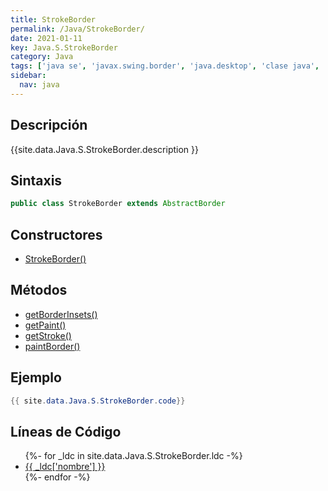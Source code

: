 ```yaml
---
title: StrokeBorder
permalink: /Java/StrokeBorder/
date: 2021-01-11
key: Java.S.StrokeBorder
category: Java
tags: ['java se', 'javax.swing.border', 'java.desktop', 'clase java', 'Java 1.7']
sidebar: 
  nav: java
---
```


## Descripción
{{site.data.Java.S.StrokeBorder.description }}

## Sintaxis
~~~java
public class StrokeBorder extends AbstractBorder
~~~

## Constructores
* [StrokeBorder()](/Java/StrokeBorder/StrokeBorder/)

## Métodos
* [getBorderInsets()](/Java/StrokeBorder/getBorderInsets)
* [getPaint()](/Java/StrokeBorder/getPaint)
* [getStroke()](/Java/StrokeBorder/getStroke)
* [paintBorder()](/Java/StrokeBorder/paintBorder)

## Ejemplo
~~~java
{{ site.data.Java.S.StrokeBorder.code}}
~~~

## Líneas de Código
<ul>
{%- for _ldc in site.data.Java.S.StrokeBorder.ldc -%}
   <li>
       <a href="{{_ldc['url'] }}">{{ _ldc['nombre'] }}</a>
   </li>
{%- endfor -%}
</ul>
